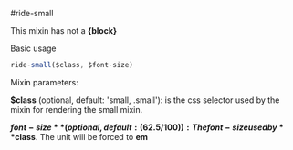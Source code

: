 #ride-small

This mixin has not a **{block}**

Basic usage

```js
ride-small($class, $font-size)
```

Mixin parameters:

**$class** (optional, default: 'small, .small'): is the css selector used by the mixin for rendering the small mixin.

**$font-size** (optional, default: (62.5/100)): The font-size used by **$class**. The unit will be forced to **em**